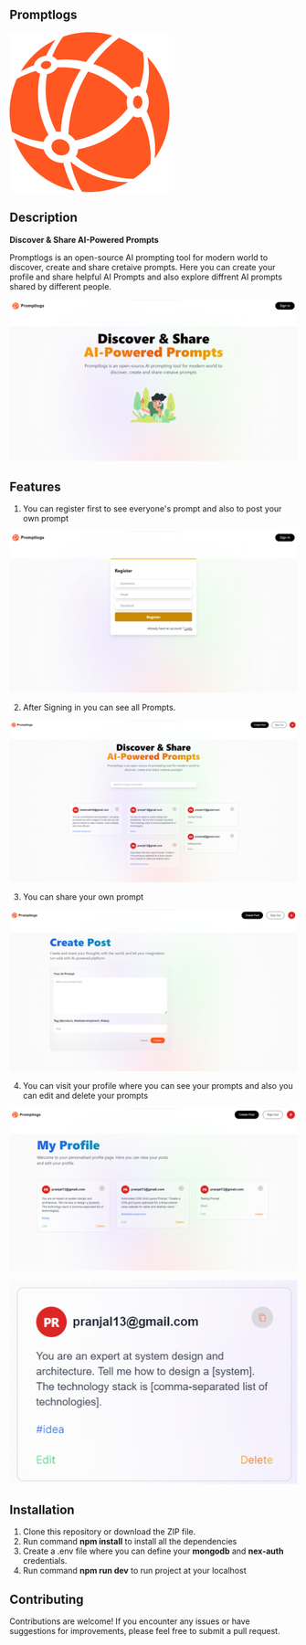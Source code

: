 ## Promptlogs
![PreviewImage](public/assets/images/logo.svg)

## Description
**Discover & Share AI-Powered Prompts**

Promptlogs is an open-source AI prompting tool for modern world to discover, create and share cretaive prompts.
Here you can create your profile and share helpful AI Prompts and also explore diffrent AI prompts shared by different people.

![Landing Page](public/assets/images/landing.png)


## Features
1. You can register first to see everyone's prompt and also to post your own prompt


  ![RegisterPage](public/assets/images/register.png)

2. After Signing in you can see all Prompts.


  ![AfterSignIn](public/assets/images/aftersignin.png)

3. You can share your own prompt


  ![CreatePrompt](public/assets/images/createprompt.png)

4. You can visit your profile where you can see your prompts and also you can edit and delete your prompts

  ![Profile](public/assets/images/profile.png)

  ![PromptCard](public/assets/images/promptcard.png)

## Installation
1. Clone this repository or download the ZIP file.
2. Run command **npm install** to install all the dependencies
3. Create a .env file where you can define your **mongodb** and **nex-auth** credentials.
4. Run command **npm run dev** to run project at your localhost

## Contributing
Contributions are welcome! If you encounter any issues or have suggestions for improvements, please feel free to submit a pull request.
